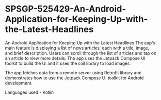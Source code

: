# SPSGP-525429-An-Android-Application-for-Keeping-Up-with-the-Latest-Headlines

An Android Application for Keeping Up with the Latest Headlines
The app's main feature is displaying a list of news articles, each with a title, image, and brief description. 
Users can scroll through the list of articles and tap on an article to view more details. The app uses the Jetpack Compose UI toolkit to build the UI and it uses the coil library to load images. 

The app fetches data from a remote server using Retrofit library and demonstrates how to use the Jetpack Compose UI toolkit for Android development.

Languages used - Kotlin
